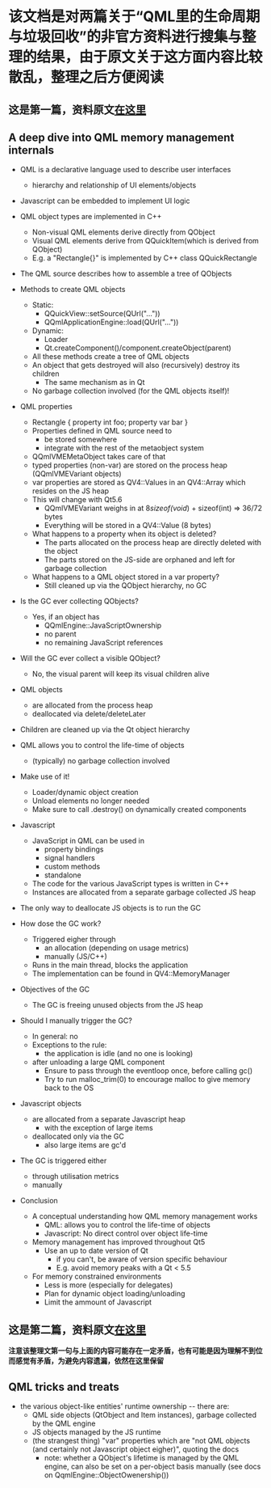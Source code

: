 # 该文档是对两篇关于“QML里的生命周期与垃圾回收”的非官方资料进行搜集与整理的结果，由于原文关于这方面内容比较散乱，整理之后方便阅读

## 这是第一篇，资料原文[在这里](https://blog.basyskom.com/wp-content/uploads/2015/10/a_deep_dive_into_qml_memory_management_qtws.pdf)

## A deep dive into QML memory management internals

* QML is a declarative language used to describe user interfaces
    * hierarchy and relationship of UI elements/objects

* Javascript can be embedded to implement UI logic

* QML object types are implemented in C++
    * Non-visual QML elements derive directly from QObject
    * Visual QML elements derive from QQuickItem(which is derived from QObject)
    * E.g. a "Rectangle{}" is implemented by C++ class QQuickRectangle

* The QML source describes how to assemble a tree of QObjects

* Methods to create QML objects
    * Static:
        * QQuickView::setSource(QUrl("..."))
        * QQmlApplicationEngine::load(QUrl("..."))
    * Dynamic:
        * Loader
        * Qt.createComponent()/component.createObject(parent)
    * All these methods create a tree of QML objects
    * An object that gets destroyed will also (recursively) destroy its children
        * The same mechanism as in Qt
    * No garbage collection involved (for the QML objects itself)!

* QML properties
    * Rectangle { property int foo; property var bar }
    * Properties defined in QML source need to
        * be stored somewhere
        * integrate with the rest of the metaobject system
    * QQmlVMEMetaObject takes care of that
    * typed properties (non-var) are stored on the process heap (QQmlVMEVariant objects)
    * var properties are stored as QV4::Values in an QV4::Array which resides on the JS heap
    * This will change with Qt5.6
        * QQmlVMEVariant weighs in at 8*sizeof(void*) + sizeof(int) => 36/72 bytes
        * Everything will be stored in a QV4::Value (8 bytes)
    * What happens to a property when its object is deleted?
        * The parts allocated on the process heap are directly deleted with the object
        * The parts stored on the JS-side are orphaned and left for garbage collection
    * What happens to a QML object stored in a var property?
        * Still cleaned up via the QObject hierarchy, no GC

* Is the GC ever collecting QObjects?
    * Yes, if an object has
        * QQmlEngine::JavaScriptOwnership
        * no parent
        * no remaining JavaScript references

* Will the GC ever collect a visible QObject?
    * No, the visual parent will keep its visual children alive

* QML objects
    * are allocated from the process heap
    * deallocated via delete/deleteLater

* Children are cleaned up via the Qt object hierarchy

* QML allows you to control the life-time of objects
    * (typically) no garbage collection involved

* Make use of it!
    * Loader/dynamic object creation
    * Unload elements no longer needed
    * Make sure to call .destroy() on dynamically created components

* Javascript
    * JavaScript in QML can be used in
        * property bindings
        * signal handlers
        * custom methods
        * standalone
    * The code for the various JavaScript types is written in C++
    * Instances are allocated from a separate garbage collected JS heap

* The only way to deallocate JS objects is to run the GC

* How dose the GC work?
    * Triggered eigher through
        * an allocation (depending on usage metrics)
        * manually (JS/C++)
    * Runs in the main thread, blocks the application
    * The implementation can be found in QV4::MemoryManager

* Objectives of the GC
    * The GC is freeing unused objects from the JS heap

* Should I manually trigger the GC?
    * In general: no
    * Exceptions to the rule:
        * the application is idle (and no one is looking)
    * after unloading a large QML component
        * Ensure to pass through the eventloop once, before calling gc()
        * Try to run malloc_trim(0) to encourage malloc to give memory back to the OS

* Javascript objects
    * are allocated from a separate Javascript heap
        * with the exception of large items
    * deallocated only via the GC
        * also large items are gc'd

* The GC is triggered either
    * through utilisation metrics
    * manually

* Conclusion
    * A conceptual understanding how QML memory management works
        * QML: allows you to control the life-time of objects
        * Javascript: No direct control over object life-time
    * Memory management has improved throughout Qt5
        * Use an up to date version of Qt
            * if you can't, be aware of version specific behaviour
            * E.g. avoid memory peaks with a Qt < 5.5
    * For memory constrained environments
        * Less is more (especially for delegates)
        * Plan for dynamic object loading/unloading
        * Limit the ammount of Javascript

## 这是第二篇，资料原文[在这里](https://www.kdab.com/wp-content/uploads/stories/slides/DD13/qml-tricks-and-treats-vladimir-moolle-ics-dd-2013-berlin.pdf)

**注意该整理文第一句与上面的内容可能存在一定矛盾，也有可能是因为理解不到位而感觉有矛盾，为避免内容遗漏，依然在这里保留**

## QML tricks and treats

* the various object-like entities' runtime ownership -- there are:
    * QML side objects (QtObject and Item instances), garbage collected by the QML engine
    * JS objects managed by the JS runtime
    * (the strangest thing) "var" properties which are "not QML objects (and certainly not Javascript object eigher)", quoting the docs
        * note: whether a QObject's lifetime is managed by the QML engine, can also be set on a per-object basis manually (see docs on QqmlEngine::ObjectOwenership())
